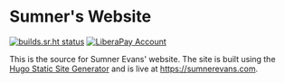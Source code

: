 # Sumner's Website

[![builds.sr.ht status](https://builds.sr.ht/~sumner/sumnerevans.com/commits/.build.yml.svg)](https://builds.sr.ht/~sumner/sumnerevans.com/commits/.build.yml)
[![LiberaPay Account](http://img.shields.io/liberapay/receives/sumner.svg?logo=liberapay)](https://liberapay.com/sumner/donate)

This is the source for Sumner Evans' website. The site is built using the [Hugo
Static Site Generator](https://gohugo.io/) and is live at
<https://sumnerevans.com>.
